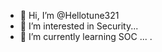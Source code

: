 - 👋 Hi, I’m @Hellotune321
- 👀 I’m interested in Security...
- 🌱 I’m currently learning SOC ...
.

<!---
Hellotune321/Hellotune321 is a ✨ special ✨ repository because its `README.md` (this file) appears on your GitHub profile.
You can click the Preview link to take a look at your changes.
--->
